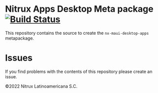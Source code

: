 # Nitrux Apps Desktop Meta package [![Build Status](https://travis-ci.org/Nitrux/nx-maui-desktop-apps.svg?branch=main)](https://travis-ci.org/Nitrux/nx-maui-desktop-apps)

This repository contains the source to create the `nx-maui-desktop-apps` metapackage.

# Issues
If you find problems with the contents of this repository please create an issue.

©2022 Nitrux Latinoamericana S.C.

